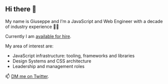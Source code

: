 ## Hi there 👋

My name is Giuseppe and I’m a JavaScript and Web Engineer with a decade of industry experience 👴🏼

Currently I am [available for hire](https://giuseppegurgone.com/hire-me). 

My area of interest are: 

- JavaScript infrastructure: tooling, frameworks and libraries
- Design Systems and CSS architecture
- Leadership and management roles


📫 [DM me on Twitter](https://twitter.com/giuseppegurgone).
